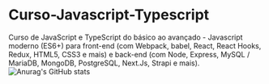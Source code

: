 # Curso-Javascript-Typescript
 Curso de JavaScript e TypeScript do básico ao avançado -  Javascript moderno (ES6+) para front-end (com Webpack, babel, React, React Hooks, Redux, HTML5, CSS3 e mais) e back-end (com Node, Express, MySQL / MariaDB, MongoDB, PostgreSQL, Next.Js, Strapi e mais).
 ![Anurag's GitHub stats](https://github-readme-stats.vercel.app/api?username=Mr-programador&theme=github_dark&show_icons=true)
 
